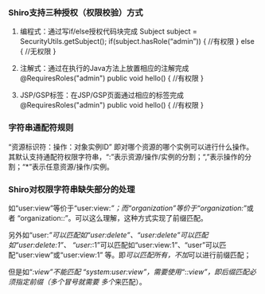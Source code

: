 ### Shiro支持三种授权（权限校验）方式
1. 编程式：通过写if/else授权代码块完成
    Subject subject = SecurityUtils.getSubject();
    if(subject.hasRole(“admin”)) {
        //有权限
    } else {
        //无权限
    }

2. 注解式：通过在执行的Java方法上放置相应的注解完成
    @RequiresRoles("admin")
    public void hello() {
        //有权限
    }

3. JSP/GSP标签：在JSP/GSP页面通过相应的标签完成
    @RequiresRoles("admin")
    public void hello() {
        //有权限
    }

### 字符串通配符规则
“资源标识符：操作：对象实例ID” 即对哪个资源的哪个实例可以进行什么操作。
其默认支持通配符权限字符串，“:”表示资源/操作/实例的分割；“,”表示操作的分割；“*”表示任意资源/操作/实例。


### Shiro对权限字符串缺失部分的处理
如“user:view”等价于“user:view:*”；而“organization”等价于“organization:*”或者
“organization:*:*”。可以这么理解，这种方式实现了前缀匹配。

另外如“user:*”可以匹配如“user:delete”、“user:delete”可以匹配如“user:delete:1”、
“user:*:1”可以匹配如“user:view:1”、“user”可以匹配“user:view”或“user:view:1”
等。即*可以匹配所有，不加*可以进行前缀匹配；

但是如“*:view”不能匹配
“system:user:view”，需要使用“*:*:view”，即后缀匹配必须指定前缀（多个冒号就需要
多个*来匹配）。
